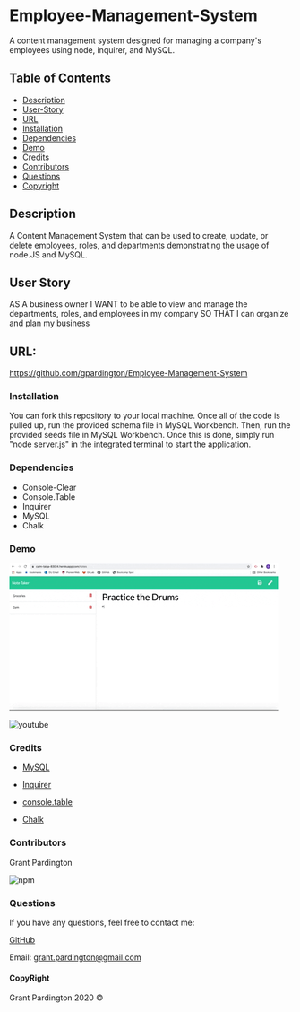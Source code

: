# Employee-Management-System
A content management system designed for managing a company's employees using node, inquirer, and MySQL.

## Table of Contents

- [Description](#description)
- [User-Story](#user-story)
- [URL](#url)
- [Installation](#installation)
- [Dependencies](#dependencies)
- [Demo](#demo)
- [Credits](#credits)
- [Contributors](#contributors)
- [Questions](#questions)
- [Copyright](#copyright)

## Description
A Content Management System that can be used to create, update, or delete employees, roles, and departments demonstrating the usage of node.JS and MySQL.


## User Story

AS A business owner
I WANT to be able to view and manage the departments, roles, and employees in my company
SO THAT I can organize and plan my business


## URL:

https://github.com/gpardington/Employee-Management-System


### Installation

You can fork this repository to your local machine. Once all of the code is pulled up, run the provided schema file in MySQL Workbench. Then, run the provided seeds file in MySQL Workbench. Once this is done, simply run "node server.js" in the integrated terminal to start the application. 


### Dependencies

- Console-Clear
- Console.Table
- Inquirer
- MySQL
- Chalk


### Demo

![home](https://github.com/gpardington/Note-Taker-App/blob/master/demo/Animated%20GIF-downsized_large.gif)

![youtube](https://www.youtube.com/watch?v=ptSD-os2vjg)


### Credits
- [MySQL](https://www.npmjs.com/package/mysql)

- [Inquirer](https://www.npmjs.com/package/inquirer)

- [console.table](https://www.npmjs.com/package/console.table)

- [Chalk](https://www.npmjs.com/package/chalk)


### Contributors

Grant Pardington

![npm](https://img.shields.io/static/v1?label=license&message=MIT&color=blue)


### Questions

If you have any questions, feel free to contact me:
 
 [GitHub](https://github.com/gpardington) 
 
 Email: [grant.pardington@gmail.com](mailto:grant.pardington@gmail.com)


#### CopyRight

Grant Pardington 2020 &copy; 